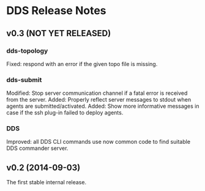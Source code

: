 # DDS Release Notes

## v0.3 (NOT YET RELEASED)
### dds-topology
Fixed: respond with an error if the given topo file is missing.

### dds-submit
Modified: Stop server communication channel if a fatal error is received from the server.
Added: Properly reflect server messages to stdout when agents are submitted/activated.
Added: Show more informative messages in case if the ssh plug-in failed to deploy agents.

### DDS
Improved: all DDS CLI commands use now common code to find suitable DDS commander server.

## v0.2 (2014-09-03)

The first stable internal release.

